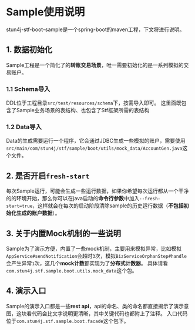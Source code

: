 # Sample使用说明
stun4j-stf-boot-sample是一个spring-boot的maven工程，下文将进行说明。
## 1. 数据初始化
Sample工程是一个简化了的**转账交易场景**，唯一需要初始化的是一系列模拟的交易账户。
### 1.1 Schema导入
DDL位于工程目录`src/test/resources/schema`下，按需导入即可。
这里面既包含了Sample业务场景的表结构、也包含了Stf框架所需的表结构
### 1.2 Data导入
Data的生成需要运行一个程序，它会通过JDBC生成一些模拟的账户，需要使用`src/main/com/stun4j/stf/sample/boot/utils/mock_data/AccountGen.java`这个文件。
## 2. 是否开启`fresh-start`
每次Sample运行，可能会生成一些运行数据，如果你希望每次运行都从一个干净的的环境开始，那么你可以在java启动的**命令行参数**中加入`--fresh-start=true`，这样就会在每次的启动阶段清除sample的历史运行数据（**不包括初始化生成的账户数据**）。
## 3. 关于**内置Mock机制**的一些说明
Sample为了演示方便，内置了一些mock机制，主要用来模拟异常，比如模拟`AppService#sendNotification`会超时`3`次，模拟`BizServiceOrphanStep#handle`会产生异常`1`次，这几个**mock计数**都实现为了**分布式计数器**。
具体请看`com.stun4j.stf.sample.boot.utils.mock_data`这个包。
## 4. 演示入口
Sample的演示入口都是一些**rest api**，api的命名、类的命名都直接揭示了演示意图，这块看代码会比文字说明更清晰，其中关键代码也都附上了注释。
入口代码位于`com.stun4j.stf.sample.boot.facade`这个包下。
